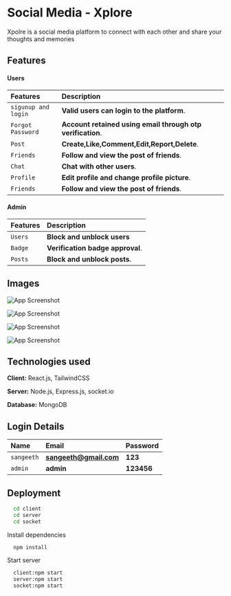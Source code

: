 # Social Media - Xplore

Xpolre is a social media platform to connect with each other and share your thoughts and memories

## Features

#### Users



| Features    | Description                |
| :-------- | :------------------------- |
| `sigunup and login`| **Valid users can login to the platform**. |
| `Forgot Password`| **Account retained using email through otp verification**. |
| `Post`| **Create,Like,Comment,Edit,Report,Delete**. |
| `Friends`| **Follow and view the post of friends**. |
| `Chat`| **Chat with other users**. |
| `Profile`| **Edit profile and change profile picture**. |
| `Friends`| **Follow and view the post of friends**. |


#### Admin



| Features    | Description                |
| :-------- | :------------------------- |
| `Users`| **Block and unblock users** |
| `Badge`| **Verification badge approval**. |
| `Posts`| **Block and unblock posts**. |

## Images

![App Screenshot](https://user-images.githubusercontent.com/105505414/211831440-a797bc40-f1b8-421e-962c-8936c9e64b71.png)

![App Screenshot](https://user-images.githubusercontent.com/105505414/211828891-e330d052-298a-4d94-aa87-38ff8f07a40b.png)

![App Screenshot](https://user-images.githubusercontent.com/105505414/211829541-c2ea9fce-5ca5-4109-a80e-c60798b20211.png)

![App Screenshot](https://user-images.githubusercontent.com/105505414/211830287-606c15de-1e4a-4b0d-a7f9-4895a8289a41.png)

## Technologies used

**Client:** React.js, TailwindCSS

**Server:** Node.js, Express.js, socket.io

**Database:** MongoDB

## Login Details

| Name    | Email | Password |
| :-------- | :------------------------- | :-----------|
| `sangeeth`| **sangeeth@gmail.com** | **123** |
| `admin`| **admin** | **123456**

## Deployment
```bash
  cd client
  cd server
  cd socket
```

Install dependencies

```bash
  npm install
```

Start server

```bash
  client:npm start
  server:npm start
  socket:npm start
```
